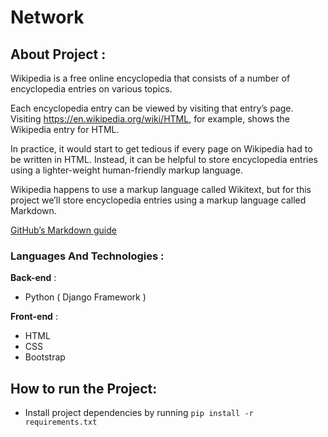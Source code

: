 # Network
## About Project :

Wikipedia is a free online encyclopedia that consists of a number of encyclopedia entries on various topics.

Each encyclopedia entry can be viewed by visiting that entry’s page. Visiting https://en.wikipedia.org/wiki/HTML, for example, shows the Wikipedia entry for HTML. 

In practice, it would start to get tedious if every page on Wikipedia had to be written in HTML. Instead, it can be helpful to store encyclopedia entries using a lighter-weight human-friendly markup language. 

Wikipedia happens to use a markup language called Wikitext, but for this project we’ll store encyclopedia entries using a markup language called Markdown.

[GitHub’s Markdown guide](https://docs.github.com/en/get-started/writing-on-github/getting-started-with-writing-and-formatting-on-github/basic-writing-and-formatting-syntax)


### Languages And Technologies :

**Back-end** :

- Python ( Django Framework )

**Front-end** :

- HTML
- CSS 
- Bootstrap




## How to run the Project:

- Install project dependencies by running `pip install -r requirements.txt`
